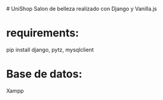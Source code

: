 #   U n i S h o p 
Salon de belleza realizado con Django y Vanilla.js

# requirements:
pip install django, pytz, mysqlclient
 
# Base de datos:
Xampp
 
